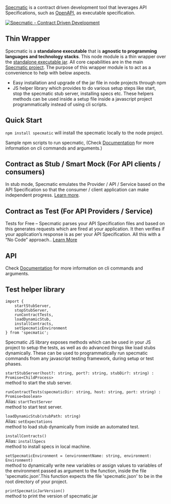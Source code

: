 [Specmatic](https://specmatic.in/) is a contract driven development tool that leverages API Specifications, such as [OpenAPI](https://www.openapis.org/), as executable specification. <br />

[![Specmatic - Contract Driven Development](http://img.youtube.com/vi/3HPgpvd8MGg/0.jpg)](http://www.youtube.com/watch?v=3HPgpvd8MGg "Specmatic - Contract Driven Development - Micro-services done right without the pain of integration")

## Thin Wrapper

Specmatic is a **standalone executable** that is **agnostic to programming languages and technology stacks**. This node module is a thin wrapper over the [standalone executable jar](https://specmatic.in/getting_started.html#setup). All core capabilities are in the main [Specmatic project](https://github.com/znsio/specmatic). The purpose of this wrapper module is to act as a convenience to help with below aspects.
* Easy installation and upgrade of the jar file in node projects through npm
* JS helper library which provides to do various setup steps like start, stop the specmatic stub server, installing specs etc. These helpers methods can be used inside a setup file inside a javascript project programmatically instead of using cli scripts.

## Quick Start
`npm install specmatic`  will install the specmatic locally to the node project.

Sample npm scripts to run specmatic, (Check [Documentation](https://specmatic.in/documentation.html) for more information on cli commands and arguments.)

## Contract as Stub / Smart Mock (For API clients / consumers)

In stub mode, Specmatic emulates the Provider / API / Service based on the API Specification so that the consumer / client application can make independent progress. [Learn more](https://specmatic.in/#contract-as-stub).

## Contract as Test (For API Providers / Service)

Tests for Free – Specmatic parses your API Specification files and based on this generates requests which are fired at your application. It then verifies if your application’s response is as per your API Specification. All this with a “No Code” approach.. [Learn More](https://specmatic.in/#contract-as-test)

## API

Check [Documentation](https://specmatic.in/documentation.html) for more information on cli commands and arguments.

## Test helper library

```
import { 
    startStubServer,
    stopStubServer,
    runContractTests, 
    loadDynamicStub, 
    installContracts,
    setSpecmaticEnvironment
} from 'specmatic';
```

Specmatic JS library exposes methods which can be used in your JS project to setup the tests, as well as do advanced things like load stubs dynamically. These can be used to programmatically run specmatic commands from any javascript testing framework, during setup or test phases.

`startStubServer(host?: string, port?: string, stubDir?: string) : Promise<ChildProcess>` <br />
method to start the stub server.

`runContractTests(specmaticDir: string, host: string, port: string) : Promise<boolean>` <br />
Alias: `startTestServer` <br />
method to start test server.

`loadDynamicStub(stubPath: string)` <br />
Alias: `setExpectations` <br />
method to load stub dynamically from inside an automated test.

`installContracts()` <br />
Alias: `installSpecs` <br />
method to install specs in local machine.

`setSpecmaticEnvironment = (environmentName: string, environment: Environment) ` <br />
method to dynamically write new variables or assign values to variables of the environment passed as argument to the function, inside the file 'specmatic.json'.This function expects the file 'specmatic.json' to be in the root directory of your project.

`printSpecmaticJarVersion()` <br />
method to print the version of specmatic.jar
